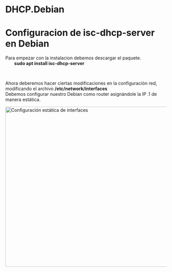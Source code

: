 # DHCP.Debian
<h1>Configuracion de isc-dhcp-server en Debian</h1>

<p>Para empezar con la instalacion debemos descargar el paquete.<br>
&nbsp;&nbsp;&nbsp;&nbsp;&nbsp;&nbsp;&nbsp;<strong>sudo apt install isc-dhcp-server</strong></p>
<br>
<p>Ahora deberemos hacer ciertas modificaciones en la configuración red, modificando el archivo <strong>/etc/network/interfaces</strong><br>
Debemos configurar nuestro Debian como router asignándole la IP .1 de manera estática.</p>

<img src="https://github.com/EndOfBehelit/DHCP.Debian/assets/154753826/b8a57b13-687f-47ca-b004-6a831a6d047b" alt="Configuración estática de interfaces" width="700" height="500px"/>

